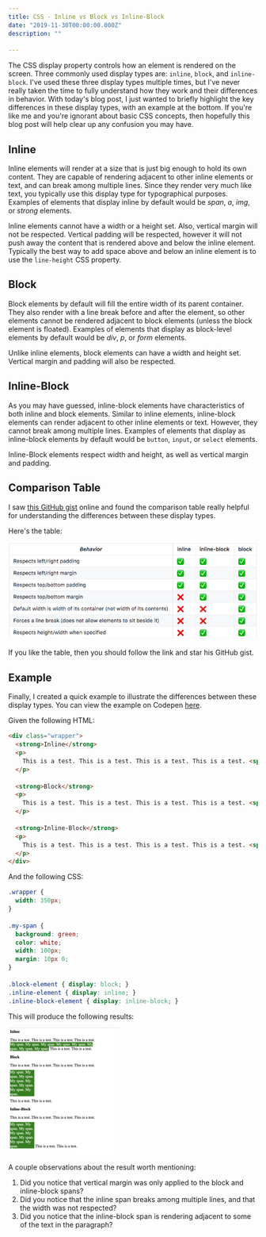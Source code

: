 ```yaml
---
title: CSS - Inline vs Block vs Inline-Block
date: "2019-11-30T00:00:00.000Z"
description: ""

---
```


The CSS display property controls how an element is rendered on the screen. Three commonly used display types are: `inline`, `block`, and `inline-block`. I've used these three display types multiple times, but I've never really taken the time to fully understand how they work and their differences in behavior. With today's blog post, I just wanted to briefly highlight the key differences in these display types, with an example at the bottom. If you're like me and you're ignorant about basic CSS concepts, then hopefully this blog post will help clear up any confusion you may have.

## Inline

Inline elements will render at a size that is just big enough to hold its own content. They are capable of rendering adjacent to other inline elements or text, and can break among multiple lines. Since they render very much like text, you typically use this display type for typographical purposes. Examples of elements that display inline by default would be *span*, *a*, *img*, or *strong* elements.

Inline elements cannot have a width or a height set. Also, vertical margin will not be respected. Vertical padding will be respected,  however it will not push away the content that is rendered above and below the inline element. Typically the best way to add space above and below an inline element is to use the `line-height` CSS property.

## Block

Block elements by default will fill the entire width of its parent container. They also render with a line break before and after the element, so other elements cannot be rendered adjacent to block elements (unless the block element is floated). Examples of elements that display as block-level elements by default would be *div*, *p*, or *form* elements.

Unlike inline elements, block elements can have a width and height set. Vertical margin and padding will also be respected.

## Inline-Block

As you may have guessed, inline-block elements have characteristics of both inline and block elements. Similar to inline elements, inline-block elements can render adjacent to other inline elements or text. However, they cannot break among multiple lines. Examples of elements that display as inline-block elements by default would be `button`, `input`, or `select` elements.

Inline-Block elements respect width and height, as well as vertical margin and padding.

## Comparison Table

I saw [this GitHub gist](https://gist.github.com/Asheq/1ef5ec77b8e89c2c9da89d2b7a1cf8cb) online and found the comparison table really helpful for understanding the differences between these display types.

Here's the table:

![](./display-comparison.png)

If you like the table, then you should follow the link and star his GitHub gist.

## Example

Finally, I created a quick example to illustrate the differences between these display types. You can view the example on Codepen [here](https://codepen.io/sparsons111/pen/dyydQZR). 

Given the following HTML:

```html
<div class="wrapper">
  <strong>Inline</strong>
  <p>
    This is a test. This is a test. This is a test. This is a test. <span class="my-span inline-element">My span. My span. My span. My span. My span. My span. My span. My span.</span> This is a test. This is a test.
  </p>
  
  <strong>Block</strong>
  <p>
    This is a test. This is a test. This is a test. This is a test. <span class="my-span block-element">My span. My span. My span. My span. My span. My span. My span. My span.</span> This is a test. This is a test.
  </p>

  <strong>Inline-Block</strong>
  <p>
    This is a test. This is a test. This is a test. This is a test. <span class="my-span inline-block-element">My span. My span. My span. My span. My span. My span. My span. My span.</span> This is a test. This is a test.
  </p>
</div>
```

And the following CSS:

```css
.wrapper {
  width: 350px;
}

.my-span {
  background: green;
  color: white;
  width: 100px;
  margin: 10px 0;
}

.block-element { display: block; }
.inline-element { display: inline; }
.inline-block-element { display: inline-block; }
```

This will produce the following results:

<img src="./codepen-example.png" alt="Codepen Example" style="zoom:25%;" />

<br />

A couple observations about the result worth mentioning:

1. Did you notice that vertical margin was only applied to the block and inline-block spans? 
2. Did you notice that the inline span breaks among multiple lines, and that the width was not respected?
3. Did you notice that the inline-block span is rendering adjacent to some of the text in the paragraph?
